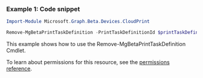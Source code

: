 ### Example 1: Code snippet

```powershellImport-Module Microsoft.Graph.Beta.Devices.CloudPrint

Remove-MgBetaPrintTaskDefinition -PrintTaskDefinitionId $printTaskDefinitionId
```
This example shows how to use the Remove-MgBetaPrintTaskDefinition Cmdlet.
To learn about permissions for this resource, see the [permissions reference](/graph/permissions-reference).

